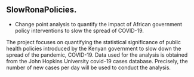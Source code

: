 ## SlowRonaPolicies.
* Change point analysis to quantify the impact of African government policy interventions to slow the spread of COVID-19.

The  project focuses on quantifying the statistical significance of  public health policies introduced by the Kenyan government to slow down the spread of the pandemic, COVID-19. 
Data used for the analysis is obtained from the John Hopkins University covid-19 cases database. Precisely, the number of new cases per day will be used to conduct the analysis. 
